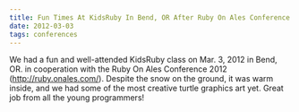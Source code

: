 ```yaml
---
title: Fun Times At KidsRuby In Bend, OR After Ruby On Ales Conference
date: 2012-03-03
tags: conferences
---
```


<p class="article">
	We had a fun and well-attended KidsRuby class on Mar. 3, 2012 in Bend, OR. in cooperation with the Ruby On Ales Conference 2012 (<a href="http://ruby.onales.com/">http://ruby.onales.com/</a>). Despite the snow on the ground, it was warm inside, and we had some of the most creative turtle graphics art yet. Great job from all the young programmers!
</p>
